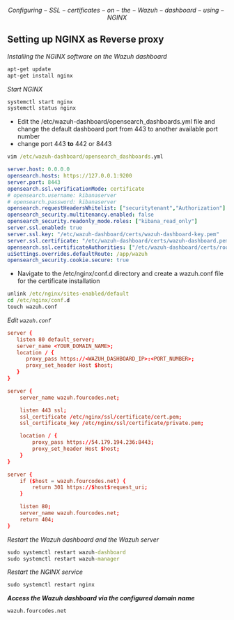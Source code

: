 $$ Configuring-SSL-certificates-on-the-Wazuh-dashboard-using-NGINX $$

## Setting up NGINX as Reverse proxy

_Installing the NGINX software on the Wazuh dashboard_

```cmd
apt-get update
apt-get install nginx
```
_Start NGINX_

```cmd
systemctl start nginx
systemctl status nginx
```
* Edit the /etc/wazuh-dashboard/opensearch_dashboards.yml file and change the default dashboard port from 443 to another available port number
* change port 443 **to** 442 or 8443
```cmd
vim /etc/wazuh-dashboard/opensearch_dashboards.yml
```
```yml
server.host: 0.0.0.0
opensearch.hosts: https://127.0.0.1:9200
server.port: 8443
opensearch.ssl.verificationMode: certificate
# opensearch.username: kibanaserver
# opensearch.password: kibanaserver
opensearch.requestHeadersWhitelist: ["securitytenant","Authorization"]
opensearch_security.multitenancy.enabled: false
opensearch_security.readonly_mode.roles: ["kibana_read_only"]
server.ssl.enabled: true
server.ssl.key: "/etc/wazuh-dashboard/certs/wazuh-dashboard-key.pem"
server.ssl.certificate: "/etc/wazuh-dashboard/certs/wazuh-dashboard.pem"
opensearch.ssl.certificateAuthorities: ["/etc/wazuh-dashboard/certs/root-ca.pem"]
uiSettings.overrides.defaultRoute: /app/wazuh
opensearch_security.cookie.secure: true
```
* Navigate to the /etc/nginx/conf.d directory and create a wazuh.conf file for the certificate installation
```cmd
unlink /etc/nginx/sites-enabled/default
cd /etc/nginx/conf.d
touch wazuh.conf
```
_Edit `wazuh.conf`_

```cnf
server {
   listen 80 default_server;
   server_name <YOUR_DOMAIN_NAME>;
   location / {
      proxy_pass https://<WAZUH_DASHBOARD_IP>:<PORT_NUMBER>;
      proxy_set_header Host $host;
   }
}
```
```cnf
server {
    server_name wazuh.fourcodes.net;

    listen 443 ssl;
    ssl_certificate /etc/nginx/ssl/certificate/cert.pem;
    ssl_certificate_key /etc/nginx/ssl/certificate/private.pem;

    location / {
        proxy_pass https://54.179.194.236:8443;
        proxy_set_header Host $host;
    }
}

server {
    if ($host = wazuh.fourcodes.net) {
        return 301 https://$host$request_uri;
    }

    listen 80;
    server_name wazuh.fourcodes.net;
    return 404;
}
```
_Restart the Wazuh dashboard and the Wazuh server_

```cmd
sudo systemctl restart wazuh-dashboard
sudo systemctl restart wazuh-manager
```
_Restart the NGINX service_

```cmd
sudo systemctl restart nginx
```
_**Access the Wazuh dashboard via the configured domain name**_

```url
wazuh.fourcodes.net
```
